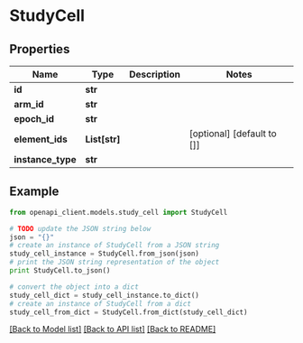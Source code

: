 # StudyCell


## Properties
Name | Type | Description | Notes
------------ | ------------- | ------------- | -------------
**id** | **str** |  | 
**arm_id** | **str** |  | 
**epoch_id** | **str** |  | 
**element_ids** | **List[str]** |  | [optional] [default to []]
**instance_type** | **str** |  | 

## Example

```python
from openapi_client.models.study_cell import StudyCell

# TODO update the JSON string below
json = "{}"
# create an instance of StudyCell from a JSON string
study_cell_instance = StudyCell.from_json(json)
# print the JSON string representation of the object
print StudyCell.to_json()

# convert the object into a dict
study_cell_dict = study_cell_instance.to_dict()
# create an instance of StudyCell from a dict
study_cell_from_dict = StudyCell.from_dict(study_cell_dict)
```
[[Back to Model list]](../README.md#documentation-for-models) [[Back to API list]](../README.md#documentation-for-api-endpoints) [[Back to README]](../README.md)


